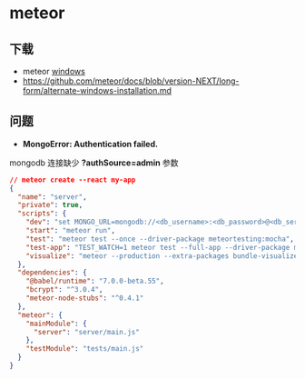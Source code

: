 # meteor

## 下载

- meteor [windows](https://install.meteor.com/windows)
- https://github.com/meteor/docs/blob/version-NEXT/long-form/alternate-windows-installation.md

## 问题

- **MongoError: Authentication failed.** 

mongodb 连接缺少 **?authSource=admin** 参数

```json
// meteor create --react my-app
{
  "name": "server",
  "private": true,
  "scripts": {
    "dev": "set MONGO_URL=mongodb://<db_username>:<db_password>@<db_server_host>:<db_server_port>/<db_name>?authSource=admin&&meteor --port 9090 --allow-incompatible-update",
    "start": "meteor run",
    "test": "meteor test --once --driver-package meteortesting:mocha",
    "test-app": "TEST_WATCH=1 meteor test --full-app --driver-package meteortesting:mocha",
    "visualize": "meteor --production --extra-packages bundle-visualizer"
  },
  "dependencies": {
    "@babel/runtime": "7.0.0-beta.55",
    "bcrypt": "^3.0.4",
    "meteor-node-stubs": "^0.4.1"
  },
  "meteor": {
    "mainModule": {
      "server": "server/main.js"
    },
    "testModule": "tests/main.js"
  }
}

```